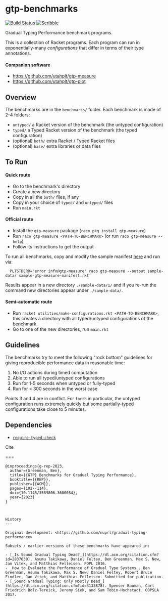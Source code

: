 gtp-benchmarks
===
[![Build Status](https://travis-ci.org/utahplt/gtp-benchmarks.svg)](https://travis-ci.org/utahplt/gtp-benchmarks)
[![Scribble](https://img.shields.io/badge/Docs-Scribble-blue.svg)](http://docs.racket-lang.org/gtp-benchmarks/index.html)

Gradual Typing Performance benchmark programs.

This is a collection of Racket programs.
Each program can run in exponentially-many _configurations_ that differ in
 terms of their type annotations.


#### Companion software

- <https://github.com/utahplt/gtp-measure>
- <https://github.com/utahplt/gtp-plot>


Overview
---

The benchmarks are in the `benchmarks/` folder.
Each benchmark is made of 2-4 folders:

- `untyped/` a Racket version of the benchmark (the untyped configuration)
- `typed/` a Typed Racket version of the benchmark (the typed configuration)
- (optional) `both/` extra Racket / Typed Racket files
- (optional) `base/` extra libraries or data files


To Run
---

#### Quick route

- Go to the benchmark's directory
- Create a new directory
- Copy in all the `both/` files, if any
- Copy in your choice of `typed/` and `untyped/` files
- Run `main.rkt`


#### Official route

- Install the `gtp-measure` package (`raco pkg install gtp-measure`)
- Run `raco gtp-measure <PATH-TO-BENCHMARK>` (or run `raco gtp-measure --help`)
- Follow its instructions to get the output

To run all benchmarks,
 copy and modify the sample manifest [here](./utilities/sample-gtp-measure-manifest.rkt)
 and run via:

```
  PLTSTDERR="error info@gtp-measure" raco gtp-measure --output sample-data/ sample-gtp-measure-manifest.rkt
```

Results appear in a new directory `./sample-data/1/` and if you re-run the command
 new directories appear under `./sample-data/`.


#### Semi-automatic route

- Run `racket utilities/make-configurations.rkt <PATH-TO-BENCHMARK>`, this creates a directory
  with all typed/untyped configurations of the benchmark.
- Go to one of the new directories, run `main.rkt`


Guidelines
---

The benchmarks try to meet the following "rock bottom" guidelines for giving
 reproducible performance data in reasonable time:

1. No I/O actions during timed computation
2. Able to run all typed/untyped configurations
3. Run for 1-5 seconds when untyped or fully-typed
4. Run for < 300 seconds in the worst case

Points 3 and 4 are in conflict.
For `forth` in particular, the untyped configuration runs extremely quickly
 but some partially-typed configurations take close to 5 minutes.


Dependencies
---

- [`require-typed-check`](https://docs.racket-lang.org/require-typed-check/index.html)


Cite

===

```
@inproceedings{g-rep-2023,
  author={Greenman, Ben},
  title={{GTP} Benchmarks for Gradual Typing Performance},
  booktitle={{REP}},
  publisher={{ACM}},
  pages={102--114},
  doi={10.1145/3589806.3600034},
  year={2023}
}



History
---

Original development: <https://github.com/nuprl/gradual-typing-performance>

Subsets / earlier-versions of these benchmarks have appeared in:

- [_Is Sound Gradual Typing Dead?_](https://dl.acm.org/citation.cfm?id=2837630). Asumu Takikawa, Daniel Feltey, Ben Greenman, Max S. New, Jan Vitek, and Matthias Felleisen. POPL 2016.
- _How to Evaluate the Performance of Gradual Type Systems_. Ben Greenman, Asumu Takikawa, Max S. New, Daniel Feltey, Robert Bruce Findler, Jan Vitek, and Matthias Felleisen. Submitted for publication.
- [_Sound Gradual Typing: Only Mostly Dead_](https://dl.acm.org/citation.cfm?id=3133878). Spenser Bauman, Carl Friedrich Bolz-Tereick, Jeremy Siek, and Sam Tobin-Hochstadt. OOPSLA 2017.
